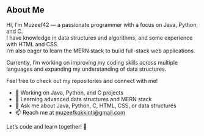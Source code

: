 ## About Me

Hi, I’m Muzeef42 — a passionate programmer with a focus on Java, Python, and C.  
I have knowledge in data structures and algorithms, and some experience with HTML and CSS.  
I’m also eager to learn the MERN stack to build full-stack web applications.  

Currently, I’m working on improving my coding skills across multiple languages and expanding my understanding of data structures.

Feel free to check out my repositories and connect with me!

- 🔭 Working on Java, Python, and C projects  
- 🌱 Learning advanced data structures and MERN stack  
- 💬 Ask me about Java, Python, C, HTML, CSS, or data structures  
- 📫 Reach me at muzeefkokkinti@gmail.com

Let’s code and learn together! 🚀
